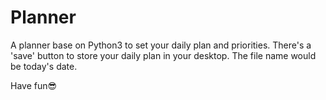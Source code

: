 # Planner
A planner base on Python3 to set your daily plan and priorities.
There's a 'save' button to store your daily plan in your desktop.
The file name would be today's date.

Have fun😎
